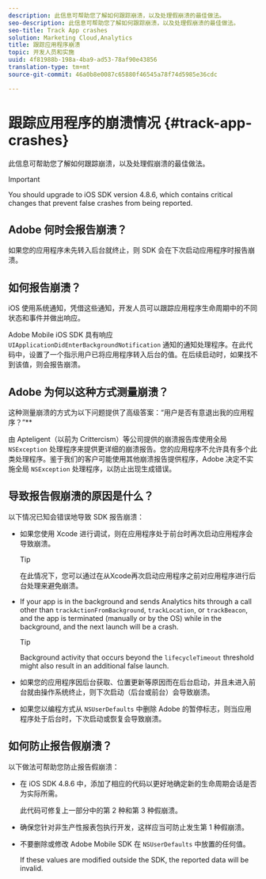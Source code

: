 ```yaml
---
description: 此信息可帮助您了解如何跟踪崩溃，以及处理假崩溃的最佳做法。
seo-description: 此信息可帮助您了解如何跟踪崩溃，以及处理假崩溃的最佳做法。
seo-title: Track App crashes
solution: Marketing Cloud,Analytics
title: 跟踪应用程序崩溃
topic: 开发人员和实施
uuid: 4f81988b-198a-4ba9-ad53-78af90e43856
translation-type: tm+mt
source-git-commit: 46a0b8e0087c65880f46545a78f74d5985e36cdc

---
```



# 跟踪应用程序的崩溃情况 {#track-app-crashes}

此信息可帮助您了解如何跟踪崩溃，以及处理假崩溃的最佳做法。

>[!IMPORTANT]
>
>You should upgrade to iOS SDK version 4.8.6, which contains critical changes that prevent false crashes from being reported.

## Adobe 何时会报告崩溃？

如果您的应用程序未先转入后台就终止，则 SDK 会在下次启动应用程序时报告崩溃。

## 如何报告崩溃？

iOS 使用系统通知，凭借这些通知，开发人员可以跟踪应用程序生命周期中的不同状态和事件并做出响应。

Adobe Mobile iOS SDK 具有响应 `UIApplicationDidEnterBackgroundNotification` 通知的通知处理程序。在此代码中，设置了一个指示用户已将应用程序转入后台的值。在后续启动时，如果找不到该值，则会报告崩溃。

## Adobe 为何以这种方式测量崩溃？

这种测量崩溃的方式为以下问题提供了高级答案：“用户是否有意退出我的应用程序？”**

由 Apteligent（以前为 Crittercism）等公司提供的崩溃报告库使用全局 `NSException` 处理程序来提供更详细的崩溃报告。您的应用程序不允许具有多个此类处理程序。鉴于我们的客户可能使用其他崩溃报告提供程序，Adobe 决定不实施全局 `NSException` 处理程序，以防止出现生成错误。

## 导致报告假崩溃的原因是什么？

以下情况已知会错误地导致 SDK 报告崩溃：

* 如果您使用 Xcode 进行调试，则在应用程序处于前台时再次启动应用程序会导致崩溃。

   >[!TIP]
   >
   >在此情况下，您可以通过在从Xcode再次启动应用程序之前对应用程序进行后台处理来避免崩溃。

* If your app is in the background and sends Analytics hits through a call other than `trackActionFromBackground`, `trackLocation`, or `trackBeacon`, and the app is terminated (manually or by the OS) while in the background, and the next launch will be a crash.

   >[!TIP]
   >
   >Background activity that occurs beyond the `lifecycleTimeout` threshold might also result in an additional false launch.

* 如果您的应用程序因后台获取、位置更新等原因而在后台启动，并且未进入前台就由操作系统终止，则下次启动（后台或前台）会导致崩溃。
* 如果您以编程方式从 `NSUserDefaults` 中删除 Adobe 的暂停标志，则当应用程序处于后台时，下次启动或恢复会导致崩溃。

## 如何防止报告假崩溃？

以下做法可帮助您防止报告假崩溃：

* 在 iOS SDK 4.8.6 中，添加了相应的代码以更好地确定新的生命周期会话是否为实际所需。

   此代码可修复上一部分中的第 2 种和第 3 种假崩溃。

* 确保您针对非生产性报表包执行开发，这样应当可防止发生第 1 种假崩溃。
* 不要删除或修改 Adobe Mobile SDK 在 `NSUserDefaults` 中放置的任何值。

   If these values are modified outside the SDK, the reported data will be invalid.

